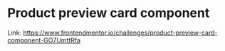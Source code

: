 # Product preview card component

Link: https://www.frontendmentor.io/challenges/product-preview-card-component-GO7UmttRfa